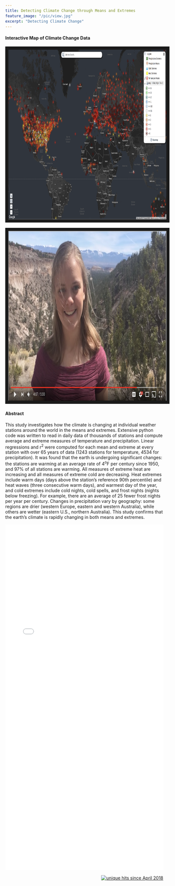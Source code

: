 ```yaml
---
title: Detecting Climate Change through Means and Extremes
feature_image: "/pic/view.jpg"
excerpt: "Detecting Climate Change"
---
```



#### Interactive Map of Climate Change Data
 
<a href="https://maps.esp.tl/maps/_Climate-Change/pages/map.jsp?geoMapId=172198&TENANT_ID=157115"
 target="_blank"><img src="/pic/interactive_map.png" 
alt="Check out my interactive map" width="720" height="540" border="10" /></a>


<a href="https://www.youtube.com/watch?v=mOaMySxYeNE&"
 target="_blank"><img src="/pic/detecting_cc_video.png" 
alt="Watch a video Describing my Project" width="720" height="540" border="10" /></a>

#### Abstract

This study investigates how the climate is changing at individual weather stations around the world in the means and extremes. Extensive python code was written to read in daily data of thousands of stations and compute average and extreme measures of temperature and precipitation. Linear regressions and r<sup>2</sup> were computed for each mean and extreme at every station with over 65 years of data (1243 stations for temperature, 4534 for precipitation). It was found that the earth is undergoing significant changes: the stations are warming at an average rate of 4<sup>o</sup>F per century since 1950, and 97% of all stations are warming. All measures of extreme heat are increasing and all measures of extreme cold are decreasing. Heat extremes include warm days (days above the station’s reference 90th percentile) and heat waves (three consecutive warm days), and warmest day of the year, and cold extremes include cold nights, cold spells, and frost nights (nights below freezing). For example, there are an average of 25 fewer frost nights per year per century. Changes in precipitation vary by geography: some regions are drier (western Europe, eastern and western Australia), while others are wetter (eastern U.S., northern Australia). This study confirms that the earth’s climate is rapidly changing in both means and extremes.

<object data="/pdf/PetersenLillian2016nmas.pdf" tyse="application/pdf" width="100%" height="1100">
<iframe src="/pdf/PetersenLillian2016nmas.pdf" width="100%" height="1100" style="border: none;">
This browser does not support PDFs. Please download the PDF to view it: <a href="/pdf/PetersenLillian2016nmas.pdf">Download PDF</a>
</iframe>
</object>

<p align="right">
<a href="http://www.hitwebcounter.com">
<img src="http://hitwebcounter.com/counter/counter.php?page=6931330&style=0006&nbdigits=5&type=ip&initCount=0" title="unique hits since April 2018" border="0" ></a>

<!-- Global site tag (gtag.js) - Google Analytics -->
<script async src="https://www.googletagmanager.com/gtag/js?id=UA-117520873-6"></script>
<script>
  window.dataLayer = window.dataLayer || [];
  function gtag(){dataLayer.push(arguments);}
  gtag('js', new Date());

  gtag('config', 'UA-117520873-6');
</script>

